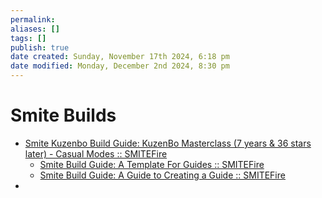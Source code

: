 ```yaml
---
permalink:
aliases: []
tags: []
publish: true
date created: Sunday, November 17th 2024, 6:18 pm
date modified: Monday, December 2nd 2024, 8:30 pm
---
```


# Smite Builds

- [Smite Kuzenbo Build Guide: KuzenBo Masterclass (7 years & 36 stars later) - Casual Modes :: SMITEFire](https://www.smitefire.com/smite/guide/kuzenbo-masterclass-7-years-amp-36-stars-later-casual-modes-31857)
	- [Smite Build Guide: A Template For Guides :: SMITEFire](https://www.smitefire.com/smite/guide/a-template-for-guides-11963 "Smite Build Guide: A Template For Guides :: SMITEFire")
	- [Smite Build Guide: A Guide to Creating a Guide :: SMITEFire](https://www.smitefire.com/smite/guide/a-guide-to-creating-a-guide-11941 "Smite Build Guide: A Guide to Creating a Guide :: SMITEFire")
- 